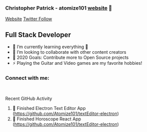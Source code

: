### Christopher Patrick - atomize101 [website] 👋

[Website](http://www.nuclearcoding.com)
[Twitter Follow](https://twitter.com/atomize101)

## Full Stack Developer

-   🌱 I’m currently learning everything 🤣
-   👯 I’m looking to collaborate with other content creators
-   🥅 2020 Goals: Contribute more to Open Source projects
-   ⚡ Playing the Guitar and Video games are my favorite hobbies!

### Connect with me:

<br />

Recent GitHub Activity

<!--START_SECTION:activity-->

1. 💪 Finished Electron Text Editor App (https://github.com/Atomize101/textEditor-electron)
1. 💪 Finished Horoscope React App (https://github.com/Atomize101/textEditor-electron)

[website]: http://www.nuclearcoding.com
[twitter]: https://twitter.com/atomize101
[linkedin]: https://www.linkedin.com/in/chris-patrick-29854138/
